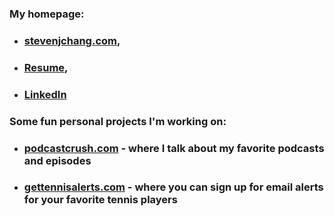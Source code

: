 ### My homepage:
- ### [stevenjchang.com](https://stevenjchang.com), 
- ### [Resume](https://bit.ly/stevenjchang-resume), 
- ### [LinkedIn](https://bit.ly/stevenjchang-linkedin)

### Some fun personal projects I'm working on:
- ### [podcastcrush.com](https://podcastcrush.com) - where I talk about my favorite podcasts and episodes
- ### [gettennisalerts.com](https://gettennisalerts.com) - where you can sign up for email alerts for your favorite tennis players

<!--
**stevenjchang/stevenjchang** is a ✨ _special_ ✨ repository because its `README.md` (this file) appears on your GitHub profile.
Hi there 👋

Here are some ideas to get you started:

- 🔭 I’m currently working on ...
- 🌱 I’m currently learning ...
- 👯 I’m looking to collaborate on ...
- 🤔 I’m looking for help with ...
- 💬 Ask me about ...
- 📫 How to reach me: ...
- 😄 Pronouns: ...
- ⚡ Fun fact: ...
-->
